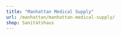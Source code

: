 ```yaml
---
title: "Manhattan Medical Supply"
url: /manhattan/manhattan-medical-supply/
shop: Sanitätshaus
---
```

